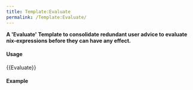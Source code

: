 ```yaml
---
title: Template:Evaluate
permalink: /Template:Evaluate/
---
```


<noinclude> **A 'Evaluate' Template to consolidate redundant user advice to evaluate nix-expressions before they can have any effect.**

#### Usage

{{Evaluate}}

#### Example

</noinclude><includeonly></includeonly>